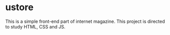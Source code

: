 # ustore
This is a simple front-end part of internet magazine. This project is directed to study HTML, CSS and JS.
